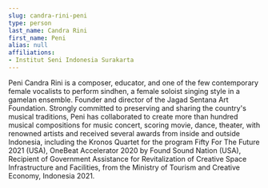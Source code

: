 ```yaml
---
slug: candra-rini-peni
type: person
last_name: Candra Rini
first_name: Peni
alias: null
affiliations:
- Institut Seni Indonesia Surakarta
---
```


Peni Candra Rini is a composer, educator, and one of the few contemporary female vocalists to perform sindhen, a female soloist singing style in a gamelan ensemble. Founder and director of the Jagad Sentana Art Foundation. Strongly committed to preserving and sharing the country's musical traditions, Peni has collaborated to create more than hundred musical compositions for music concert, scoring movie, dance, theater, with renowned artists and received several awards from inside and outside Indonesia, including the Kronos Quartet for the program Fifty For The Future 2021 (USA), OneBeat Accelerator 2020 by Found Sound Nation (USA), Recipient of Government Assistance for Revitalization of Creative Space Infrastructure and Facilities, from the Ministry of Tourism and Creative Economy, Indonesia 2021.